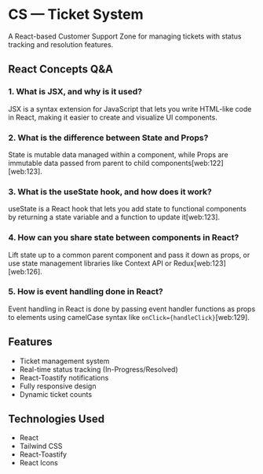 # CS — Ticket System

A React-based Customer Support Zone for managing tickets with status tracking and resolution features.

## React Concepts Q&A

### 1. What is JSX, and why is it used?
JSX is a syntax extension for JavaScript that lets you write HTML-like code in React, making it easier to create and visualize UI components.

### 2. What is the difference between State and Props?
State is mutable data managed within a component, while Props are immutable data passed from parent to child components[web:122][web:123].

### 3. What is the useState hook, and how does it work?
useState is a React hook that lets you add state to functional components by returning a state variable and a function to update it[web:123].

### 4. How can you share state between components in React?
Lift state up to a common parent component and pass it down as props, or use state management libraries like Context API or Redux[web:123][web:126].

### 5. How is event handling done in React?
Event handling in React is done by passing event handler functions as props to elements using camelCase syntax like `onClick={handleClick}`[web:129].

## Features
- Ticket management system
- Real-time status tracking (In-Progress/Resolved)
- React-Toastify notifications
- Fully responsive design
- Dynamic ticket counts

## Technologies Used
- React
- Tailwind CSS
- React-Toastify
- React Icons

